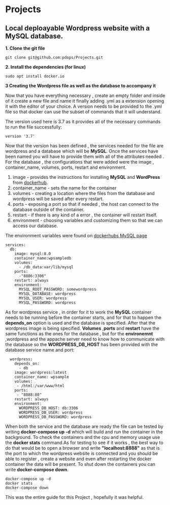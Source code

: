 # Projects
## Local deploayable Wordpress website with a MySQL database.

**1. Clone the git file**
```
git clone git@github.com:pdops/Projects.git
```
**2. Install the dependencies (for linux)**
```
sudo apt install docker.io
```
**3 Creating the Wordpress file as well as the database to accompany it**

Now that you have everything necessary , create an empty folder and inside of it create a new file and name it finally adding .yml as a extension opening it with the editor of your choice. A version needs to be provided to the .yml file so that docker can use the subset of commands that it will understand.

The version used here is 3.7 as it provides all of the necessary commands to run the file successfully:
```
version '3.7'
```
Now that the version has been defined , the services needed for the file are wordpress and a database which will be **MySQL**. Once the services have been named 
you will have to provide them with all of the attributes needed . For the database , the configurations that were added were the image , container_name, volumes, ports, restart and environment. 
1. image - provides the instructions for installing **MySQL** and **WordPress** from [dockerhub](https://hub.docker.com/).
2. container_name - sets the name for the container
3. volumes - creating a location where the files from the database and wordpress will be saved after every restart.
4. ports - exposing a port so that if needed , the host can connect to the database outside of the container.
5. restart - if there is any kind of a error , the container will restart itself.
6. environment - choosing variables and customizing them so that we can access our database.

The environment variables were found on [dockerhubs MySQL page](https://hub.docker.com/_/mysql)
```
services:
  db:
    image: mysql:8.0
    container_name:wpsampledb
    volumes:
      - /db_data:var/lib/mysql
    ports:
      -"8886:3306"
    restart: always
    environment:
      MYSQL_ROOT_PASSWORD: somewordpress
      MYSQL_DATABASE: wordpress
      MYSQL_USER: wordpress
      MYSQL_PASSWORD: wordpress
```
As for wordpress service , in order for it to work the **MySQL** container needs to be running before the container starts, and for that to happen the **depends_on** option is used and the database is specified. After that the wordpress image is being specified.  **Volumes** ,**ports** and **restart** have the same functions as the ones for the database , but for the **environemnt** ,wordpress and the appache server need to know how to communicate with the database so the **WORDPRESS_DB_HOST** has been provided with the database service name and port:
```
  wordpress:
    depends_on:
      - db
    image: wordpress:latest
    container_name: wpsample
    volumes:
     - /html:/var/www/html
    ports:
     - "8888:80"
    restart: always
    environment:
      WORDPRESS_DB_HOST: db:3306
      WORDPRESS_DB_USER: wordpress
      WORDPRESS_DB_PASSWORD: wordpress 
```
When both the service and the database are ready the file can be tested by writing **docker-compose up -d** which will build and run the container in the background. To check the containers and the cpu and memory usage use the **docker stats** command.As for testing to see if it works , the best way to do that would be to open a browser and write **"localhost:8888"** as that is the port to which the wordpress website is connected and you should be able to register , create a website  and even after restarting the docker container the data will be present. To shut down the containers you can write **docker-compose down**.
```
docker-compose up -d
docker stats
docker-compose down 
```
This was the entire guide for this Project , hopefully it was helpful.
